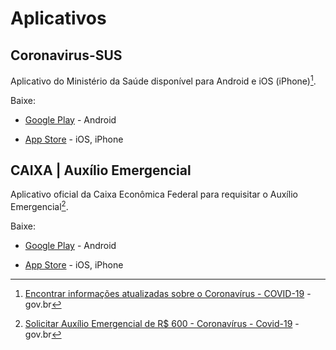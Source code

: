 # Aplicativos

## Coronavirus-SUS

Aplicativo do Ministério da Saúde disponível para Android e iOS (iPhone)[^coronavirus-sus-app].

Baixe:

- [Google Play](https://play.google.com/store/apps/details?id=br.gov.datasus.guardioes&hl=pt_BR) - Android
- [App Store](https://apps.apple.com/br/app/coronav%C3%ADrus-sus/id1408008382) - iOS, iPhone

  [^coronavirus-sus-app]: [Encontrar informações atualizadas sobre o Coronavírus - COVID-19](https://www.gov.br/pt-br/servicos/obter-informacoes-atualizadas-sobre-o-corona-virus-covid-19) - gov.br

## CAIXA | Auxílio Emergencial

Aplicativo oficial da Caixa Econômica Federal para requisitar o Auxílio Emergencial[^auxílio-emergencial].

Baixe:

- [Google Play](https://play.google.com/store/apps/details?id=br.gov.datasus.guardioes&hl=pt_BR) - Android
- [App Store](https://apps.apple.com/br/app/coronav%C3%ADrus-sus/id1408008382) - iOS, iPhone

  [^auxílio-emergencial]: [Solicitar Auxílio Emergencial de R$ 600 - Coronavírus - Covid-19](https://www.gov.br/pt-br/servicos/solicitar-auxilio-emergencial-de-r-600-covid-19) - gov.br